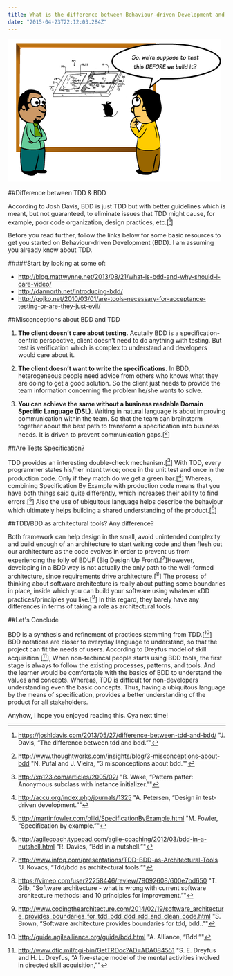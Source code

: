 ```yaml
---
title: What is the difference between Behaviour-driven Development and Test-driven Development?
date: "2015-04-23T22:12:03.284Z"
---
```


![TDD](./tdd.png)

##Difference between TDD & BDD

According to Josh Davis, BDD is just TDD but with better guidelines which is meant, but not guaranteed, to eliminate issues that TDD might cause, for example, poor code organization, design practices, etc.[[^2]]

Before you read further, follow the links below for some basic resources to get you started on Behaviour-driven Development (BDD). I am assuming you already know about TDD.


#####Start by looking at some of:

* http://blog.mattwynne.net/2013/08/21/what-is-bdd-and-why-should-i-care-video/
* http://dannorth.net/introducing-bdd/
* http://gojko.net/2010/03/01/are-tools-necessary-for-acceptance-testing-or-are-they-just-evil/

##Misconceptions about BDD and TDD

1. **The client doesn’t care about testing.**
Acutally BDD is a specification-centric perspective, client doesn’t need to do anything with testing. But test is verification which is complex to understand and developers would care about it.

2. **The client doesn’t want to write the specifications.**
In BDD, heterogeneous people need advice from others who knows what they are doing to get a good solution. So the client just needs to provide the team information concerning the problem he/she wants to solve.

3. **You can achieve the same without a business readable Domain Specific Language (DSL).**
Writing in natural language is about improving communication within the team. So that the team can brainstorm together about the best path to transform a specification into business needs. It is driven to prevent communication gaps.[[^3]]

##Are Tests Specification?

TDD provides an interesting double-check mechanism.[[^4]] With TDD, every programmer states his/her intent twice; once in the unit test and once in the production code. Only if they match do we get a green bar.[[^5]] Whereas, combining Specification By Example with production code means that you have both things said quite differently, which increases their ability to find errors.[[^6]] Also the use of ubiquitous language helps describe the behaviour which ultimately helps building a shared understanding of the product.[[^7]]

##TDD/BDD as architectural tools? Any difference?

Both framework can help design in the small, avoid unintended complexity and build enough of an architecture to start writing code and then flesh out our architecture as the code evolves in order to prevent us from experiencing the folly of BDUF (Big Design Up Front).[[^8]]However, developing in a BDD way is not actually the only path to the well-formed architecture, since requirements drive architecture.[[^9]] The process of thinking about software architecture is really about putting some boundaries in place, inside which you can build your software using whatever xDD practices/principles you like.[[^10]] In this regard, they barely have any differences in terms of taking a role as architectural tools.

##Let's Conclude

BDD is a synthesis and refinement of practices stemming from TDD.[[^11]] BDD notations are closer to everyday language to understand, so that the project can fit the needs of users. According to Dreyfus model of skill acquisition [[^12]], When non-techincal people starts using BDD tools, the first stage is always to follow the existing processes, patterns, and tools. And the learner would be comfortable with the basics of BDD to understand the values and concepts. Whereas, TDD is difficult for non-developers understanding even the basic concepts. Thus, having a ubiquitous language by the means of specification, provides a better understanding of the product for all stakeholders.

Anyhow, I hope you enjoyed reading this. Cya next time!


[^1]: http://lostechies.com/derekgreer/2011/03/21/effective-tests-test-first/ "D. Greer, “Effective tests: Test first.”"
[^2]: https://joshldavis.com/2013/05/27/difference-between-tdd-and-bdd/ "J. Davis, “The difference between tdd and bdd.”"
[^3]: http://www.thoughtworks.com/insights/blog/3-misconceptions-about-bdd "N. Pufal and J. Vieira, “3 misconceptions about bdd.”"
[^4]: http://xp123.com/articles/2005/02/ "B. Wake, “Pattern patter: Anonymous subclass with instance initializer.”"
[^5]: http://accu.org/index.php/journals/1325 "A. Petersen, “Design in test-driven development.”"
[^6]: http://martinfowler.com/bliki/SpecificationByExample.html "M. Fowler, “Specification by example.”"
[^7]:  http://agilecoach.typepad.com/agile-coaching/2012/03/bdd-in-a-nutshell.html "R. Davies, “Bdd in a nutshell.”"
[^8]: http://www.infoq.com/presentations/TDD-BDD-as-Architectural-Tools "J. Kovacs, “Tdd/bdd as architectural tools.”"
[^9]: https://vimeo.com/user22258446/review/79092608/600e7bd650 "T. Gilb, “Software architecture - what is wrong with current software architecture methods: and 10 principles for improvement.”" 
[^10]: http://www.codingthearchitecture.com/2014/02/19/software_architecture_provides_boundaries_for_tdd_bdd_ddd_rdd_and_clean_code.html "S. Brown, “Software architecture provides boundaries for tdd, bdd..""
[^11]: http://guide.agilealliance.org/guide/bdd.html "A. Alliance, “Bdd.”"
[^12]: http://www.dtic.mil/cgi-bin/GetTRDoc?AD=ADA084551 "S. E. Dreyfus and H. L. Dreyfus, “A five-stage model of the mental activities involved in directed skill acquisition,”"